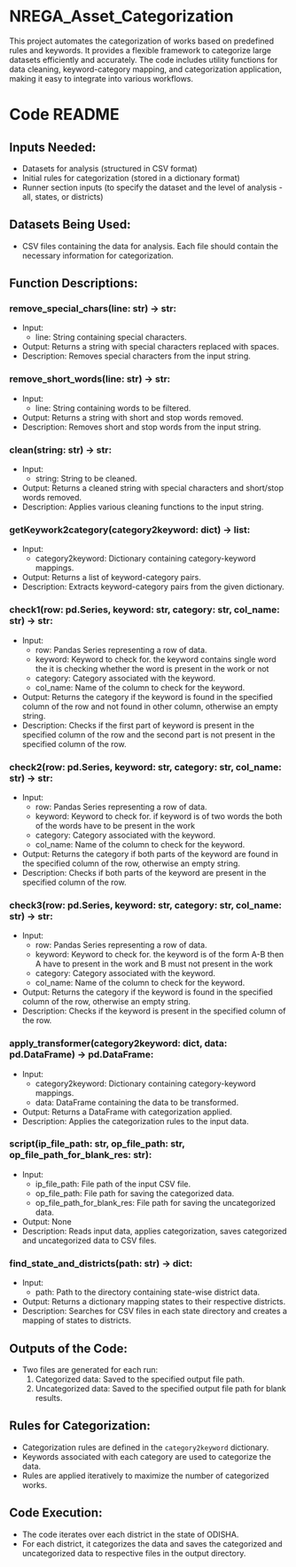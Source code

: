 # NREGA_Asset_Categorization
This project automates the categorization of works based on predefined rules and keywords. It provides a flexible framework to categorize large datasets efficiently and accurately. The code includes utility functions for data cleaning, keyword-category mapping, and categorization application, making it easy to integrate into various workflows.

# Code README

## Inputs Needed:
- Datasets for analysis (structured in CSV format)
- Initial rules for categorization (stored in a dictionary format)
- Runner section inputs (to specify the dataset and the level of analysis - all, states, or districts)

## Datasets Being Used:
- CSV files containing the data for analysis. Each file should contain the necessary information for categorization.

## Function Descriptions:

### remove_special_chars(line: str) -> str:
- Input: 
    - line: String containing special characters.
- Output: Returns a string with special characters replaced with spaces.
- Description: Removes special characters from the input string.

### remove_short_words(line: str) -> str:
- Input: 
    - line: String containing words to be filtered.
- Output: Returns a string with short and stop words removed.
- Description: Removes short and stop words from the input string.

### clean(string: str) -> str:
- Input: 
    - string: String to be cleaned.
- Output: Returns a cleaned string with special characters and short/stop words removed.
- Description: Applies various cleaning functions to the input string.

### getKeywork2category(category2keyword: dict) -> list:
- Input: 
    - category2keyword: Dictionary containing category-keyword mappings.
- Output: Returns a list of keyword-category pairs.
- Description: Extracts keyword-category pairs from the given dictionary.

### check1(row: pd.Series, keyword: str, category: str, col_name: str) -> str:
- Input: 
    - row: Pandas Series representing a row of data.
    - keyword: Keyword to check for. the keyword contains single word the it is checking whether the word is present in the work or not
    - category: Category associated with the keyword.
    - col_name: Name of the column to check for the keyword.
- Output: Returns the category if the keyword is found in the specified column of the row and not found in other column, otherwise an empty string.
- Description: Checks if the first part of keyword is present in the specified column of the row and the second part is not present in the specified column of the row.

### check2(row: pd.Series, keyword: str, category: str, col_name: str) -> str:
- Input: 
    - row: Pandas Series representing a row of data.
    - keyword: Keyword to check for. if keyword is of two words the both of the words have to be present in the work
    - category: Category associated with the keyword.
    - col_name: Name of the column to check for the keyword.
- Output: Returns the category if both parts of the keyword are found in the specified column of the row, otherwise an empty string.
- Description: Checks if both parts of the keyword are present in the specified column of the row.

### check3(row: pd.Series, keyword: str, category: str, col_name: str) -> str:
- Input: 
    - row: Pandas Series representing a row of data.
    - keyword: Keyword to check for. the keyword is of the form A-B then A have to present in the work and B must not present in the work
    - category: Category associated with the keyword.
    - col_name: Name of the column to check for the keyword.
- Output: Returns the category if the keyword is found in the specified column of the row, otherwise an empty string.
- Description: Checks if the keyword is present in the specified column of the row.

### apply_transformer(category2keyword: dict, data: pd.DataFrame) -> pd.DataFrame:
- Input: 
    - category2keyword: Dictionary containing category-keyword mappings.
    - data: DataFrame containing the data to be transformed.
- Output: Returns a DataFrame with categorization applied.
- Description: Applies the categorization rules to the input data.

### script(ip_file_path: str, op_file_path: str, op_file_path_for_blank_res: str):
- Input: 
    - ip_file_path: File path of the input CSV file.
    - op_file_path: File path for saving the categorized data.
    - op_file_path_for_blank_res: File path for saving the uncategorized data.
- Output: None
- Description: Reads input data, applies categorization, saves categorized and uncategorized data to CSV files.

### find_state_and_districts(path: str) -> dict:
- Input: 
    - path: Path to the directory containing state-wise district data.
- Output: Returns a dictionary mapping states to their respective districts.
- Description: Searches for CSV files in each state directory and creates a mapping of states to districts.

## Outputs of the Code:
- Two files are generated for each run:
    1. Categorized data: Saved to the specified output file path.
    2. Uncategorized data: Saved to the specified output file path for blank results.

## Rules for Categorization:
- Categorization rules are defined in the `category2keyword` dictionary.
- Keywords associated with each category are used to categorize the data.
- Rules are applied iteratively to maximize the number of categorized works.

## Code Execution:
- The code iterates over each district in the state of ODISHA.
- For each district, it categorizes the data and saves the categorized and uncategorized data to respective files in the output directory.
